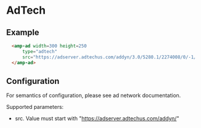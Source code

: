 # AdTech

## Example

```html
  <amp-ad width=300 height=250
      type="adtech"
      src="https://adserver.adtechus.com/addyn/3.0/5280.1/2274008/0/-1/ADTECH;size=300x250;key=plumber;alias=careerbear-ros-middle1;loc=300;;target=_blank;grp=27980912;misc=3767074">
  </amp-ad>
```

## Configuration

For semantics of configuration, please see ad network documentation.

Supported parameters:

- src. Value must start with "https://adserver.adtechus.com/addyn/"
